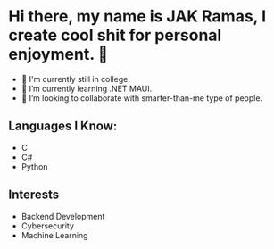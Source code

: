 # Hi there, my name is JAK Ramas, I create cool shit for personal enjoyment. 👋

<!--
**xeeL33f/xeeL33f** is a ✨ _special_ ✨ repository because its `README.md` (this file) appears on your GitHub profile.

Here are some ideas to get you started:-->
- 🏫 I'm currently still in college.
- 🌱 I’m currently learning .NET MAUI.
- 👯 I’m looking to collaborate with smarter-than-me type of people.

## Languages I Know:
- C
- C#
- Python

## Interests
- Backend Development
- Cybersecurity
- Machine Learning

